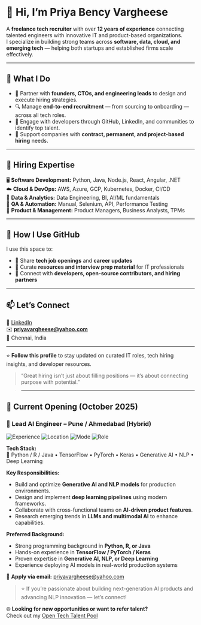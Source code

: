 # 👋 Hi, I’m Priya Bency Vargheese  

A **freelance tech recruiter** with over **12 years of experience** connecting talented engineers with innovative IT and product-based organizations.  
I specialize in building strong teams across **software, data, cloud, and emerging tech** — helping both startups and established firms scale effectively.  

---

## 💼 What I Do
- 🎯 Partner with **founders, CTOs, and engineering leads** to design and execute hiring strategies.  
- 🔍 Manage **end-to-end recruitment** — from sourcing to onboarding — across all tech roles.  
- 💬 Engage with developers through GitHub, LinkedIn, and communities to identify top talent.  
- 🧩 Support companies with **contract, permanent, and project-based hiring** needs.  

---

## 🧠 Hiring Expertise
🖥️ **Software Development:** Python, Java, Node.js, React, Angular, .NET  
☁️ **Cloud & DevOps:** AWS, Azure, GCP, Kubernetes, Docker, CI/CD  
🧮 **Data & Analytics:** Data Engineering, BI, AI/ML fundamentals  
🧪 **QA & Automation:** Manual, Selenium, API, Performance Testing  
🧭 **Product & Management:** Product Managers, Business Analysts, TPMs  

---

## 🌱 How I Use GitHub
I use this space to:  
- 📢 Share **tech job openings** and **career updates**  
- 🧠 Curate **resources and interview prep material** for IT professionals  
- 🤝 Connect with **developers, open-source contributors, and hiring partners**  

---

## 📫 Let’s Connect
💼 [LinkedIn](https://www.linkedin.com/in/priyavargheese)  
✉️ **priyavargheese@yahoo.com**  
📍 Chennai, India  

---

⭐ **Follow this profile** to stay updated on curated IT roles, tech hiring insights, and developer resources.  
> “Great hiring isn’t just about filling positions — it’s about connecting purpose with potential.”

> ---

## 💼 Current Opening (October 2025)

### 🚀 **Lead AI Engineer – Pune / Ahmedabad (Hybrid)**  

![Experience](https://img.shields.io/badge/Experience-5--12%20years-blue) 
![Location](https://img.shields.io/badge/Location-Pune%20%2F%20Ahmedabad-brightgreen) 
![Mode](https://img.shields.io/badge/Work%20Mode-Hybrid-orange) 
![Role](https://img.shields.io/badge/Role-Lead%20AI%20Engineer-purple)

**Tech Stack:**  
🧠 Python / R / Java • TensorFlow • PyTorch • Keras • Generative AI • NLP • Deep Learning  

**Key Responsibilities:**  
- Build and optimize **Generative AI and NLP models** for production environments.  
- Design and implement **deep learning pipelines** using modern frameworks.  
- Collaborate with cross-functional teams on **AI-driven product features**.  
- Research emerging trends in **LLMs and multimodal AI** to enhance capabilities.  

**Preferred Background:**  
- Strong programming background in **Python, R, or Java**  
- Hands-on experience in **TensorFlow / PyTorch / Keras**  
- Proven expertise in **Generative AI, NLP, or Deep Learning**  
- Experience deploying AI models in real-world production systems  

📩 **Apply via email:** [priyavargheese@yahoo.com](mailto:priyavargheese@yahoo.com)  

> ⭐ If you’re passionate about building next-generation AI products and advancing NLP innovation — let’s connect!

🌐 **Looking for new opportunities or want to refer talent?**  
Check out my [Open Tech Talent Pool](https://github.com/priya-techrecruiter/open-talent-pool)

